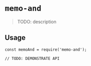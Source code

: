 # `memo-and`

> TODO: description

## Usage

```
const memoAnd = require('memo-and');

// TODO: DEMONSTRATE API
```
